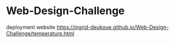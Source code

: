 # Web-Design-Challenge
deployment website
https://ingrid-deukoue.github.io/Web-Design-Challenge/temperature.html
